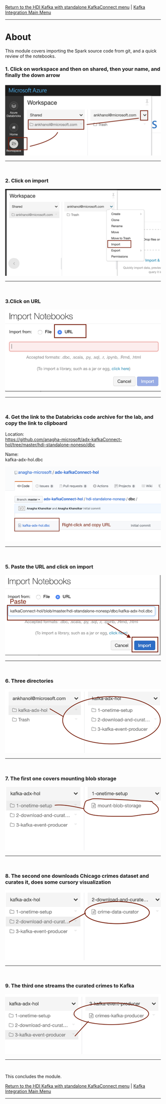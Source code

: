 

[Return to the HDI Kafka with standalone KafkaConnect menu](README.md) | [Kafka Integration Main Menu](../../README.md) <hr>

# About

This module covers importing the Spark source code from git, and a quick review of the notebooks.<br>


### 1. Click on workspace and then on shared, then your name, and finally the down arrow
![CreateStorage01](images/04-databricks-12.png)
<br>
<hr>
<br>

### 2. Click on import
![CreateStorage02](images/04-databricks-13.png)
<br>
<hr>
<br>

### 3.Click on URL
![CreateStorage03](images/04-databricks-14.png)
<br>
<hr>
<br>


### 4. Get the link to the Databricks code archive for the lab, and copy the link to clipboard

Location:<br>
https://github.com/anagha-microsoft/adx-kafkaConnect-hol/tree/master/hdi-standalone-nonesp/dbc<br>

Name:<br>
kafka-adx-hol.dbc

![CreateStorage05](images/04-databricks-15.png)
<br>
<hr>
<br>

### 5. Paste the URL and click on import
![CreateStorage06](images/04-databricks-16.png)
<br>
<hr>
<br>


### 6. Three directories
![CreateStorage06](images/04-databricks-17.png)
<br>
<hr>
<br>


### 7. The first one covers mounting blob storage
![CreateStorage06](images/04-databricks-18.png)
<br>
<hr>
<br>


### 8. The second one downloads Chicago crimes dataset and curates it, does some cursory visualization
![CreateStorage06](images/04-databricks-19.png)
<br>
<hr>
<br>

### 9. The third one streams the curated crimes to Kafka
![CreateStorage06](images/04-databricks-20.png)
<br>
<hr>
<br>


This concludes the module.<br>

[Return to the HDI Kafka with standalone KafkaConnect menu](README.md) | [Kafka Integration Main Menu](../../README.md) <hr>
